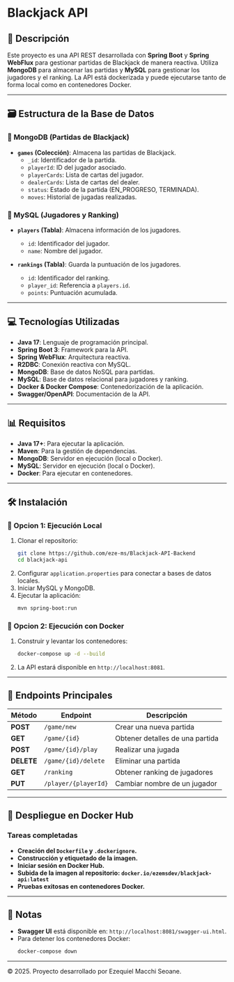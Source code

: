 # Blackjack API

## 📝 Descripción
Este proyecto es una API REST desarrollada con **Spring Boot** y **Spring WebFlux** para gestionar partidas de Blackjack de manera reactiva. Utiliza **MongoDB** para almacenar las partidas y **MySQL** para gestionar los jugadores y el ranking. La API está dockerizada y puede ejecutarse tanto de forma local como en contenedores Docker.

---

## 🗃️ Estructura de la Base de Datos

### 📌 MongoDB (Partidas de Blackjack)
- **`games` (Colección)**: Almacena las partidas de Blackjack.
    - `_id`: Identificador de la partida.
    - `playerId`: ID del jugador asociado.
    - `playerCards`: Lista de cartas del jugador.
    - `dealerCards`: Lista de cartas del dealer.
    - `status`: Estado de la partida (EN_PROGRESO, TERMINADA).
    - `moves`: Historial de jugadas realizadas.

### 📌 MySQL (Jugadores y Ranking)
- **`players` (Tabla)**: Almacena información de los jugadores.
    - `id`: Identificador del jugador.
    - `name`: Nombre del jugador.

- **`rankings` (Tabla)**: Guarda la puntuación de los jugadores.
    - `id`: Identificador del ranking.
    - `player_id`: Referencia a `players.id`.
    - `points`: Puntuación acumulada.

---

## 💻 Tecnologías Utilizadas
- **Java 17**: Lenguaje de programación principal.
- **Spring Boot 3**: Framework para la API.
- **Spring WebFlux**: Arquitectura reactiva.
- **R2DBC**: Conexión reactiva con MySQL.
- **MongoDB**: Base de datos NoSQL para partidas.
- **MySQL**: Base de datos relacional para jugadores y ranking.
- **Docker & Docker Compose**: Contenedorización de la aplicación.
- **Swagger/OpenAPI**: Documentación de la API.

---

## 📊 Requisitos
- **Java 17+**: Para ejecutar la aplicación.
- **Maven**: Para la gestión de dependencias.
- **MongoDB**: Servidor en ejecución (local o Docker).
- **MySQL**: Servidor en ejecución (local o Docker).
- **Docker**: Para ejecutar en contenedores.

---

## 🛠️ Instalación

### 🔹 Opcion 1: Ejecución Local
1. Clonar el repositorio:
   ```bash
   git clone https://github.com/eze-ms/Blackjack-API-Backend
   cd blackjack-api
   ```
2. Configurar `application.properties` para conectar a bases de datos locales.
3. Iniciar MySQL y MongoDB.
4. Ejecutar la aplicación:
   ```bash
   mvn spring-boot:run
   ```

### 🔹 Opcion 2: Ejecución con Docker
1. Construir y levantar los contenedores:
   ```bash
   docker-compose up -d --build
   ```
2. La API estará disponible en `http://localhost:8081`.

---

## 📌 Endpoints Principales

| Método | Endpoint               | Descripción |
|---------|------------------------|-------------|
| **POST** | `/game/new`            | Crear una nueva partida |
| **GET**  | `/game/{id}`           | Obtener detalles de una partida |
| **POST** | `/game/{id}/play`      | Realizar una jugada |
| **DELETE** | `/game/{id}/delete`  | Eliminar una partida |
| **GET**  | `/ranking`             | Obtener ranking de jugadores |
| **PUT**  | `/player/{playerId}`   | Cambiar nombre de un jugador |

---

## 🚀 Despliegue en Docker Hub

### **Tareas completadas**
- **Creación del `Dockerfile` y `.dockerignore`.**
- **Construcción y etiquetado de la imagen.**
- **Iniciar sesión en Docker Hub.**
- **Subida de la imagen al repositorio: `docker.io/ezemsdev/blackjack-api:latest`**
- **Pruebas exitosas en contenedores Docker.**

---

## 📢 Notas
- **Swagger UI** está disponible en: `http://localhost:8081/swagger-ui.html`.
- Para detener los contenedores Docker:
  ```bash
  docker-compose down
  ```

---
© 2025. Proyecto desarrollado por Ezequiel Macchi Seoane.

